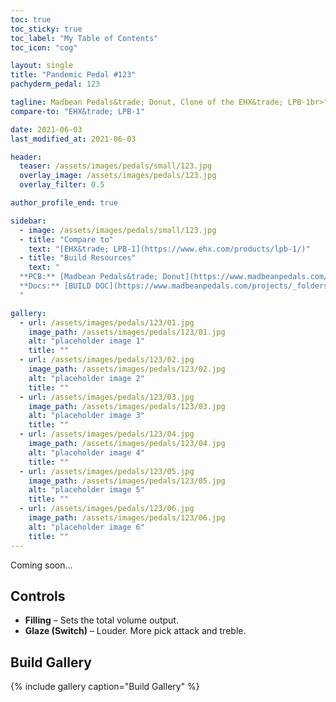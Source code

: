 ```yaml
---
toc: true
toc_sticky: true
toc_label: "My Table of Contents"
toc_icon: "cog"

layout: single
title: "Pandemic Pedal #123"
pachyderm_pedal: 123

tagline: Madbean Pedals&trade; Donut, Clone of the EHX&trade; LPB-1br>"" - 
compare-to: "EHX&trade; LPB-1"

date: 2021-06-03
last_modified_at: 2021-06-03

header:
  teaser: /assets/images/pedals/small/123.jpg
  overlay_image: /assets/images/pedals/123.jpg
  overlay_filter: 0.5

author_profile_end: true

sidebar:
  - image: /assets/images/pedals/small/123.jpg
  - title: "Compare to"
    text: "[EHX&trade; LPB-1](https://www.ehx.com/products/lpb-1/)"
  - title: "Build Resources"
    text: "
  **PCB:** [Madbean Pedals&trade; Donut](https://www.madbeanpedals.com/projects/index.html)<br>
  **Docs:** [BUILD DOC](https://www.madbeanpedals.com/projects/_folders/1590A/pdf/Donut.pdf)
  "

gallery:
  - url: /assets/images/pedals/123/01.jpg
    image_path: /assets/images/pedals/123/01.jpg
    alt: "placeholder image 1"
    title: ""
  - url: /assets/images/pedals/123/02.jpg
    image_path: /assets/images/pedals/123/02.jpg
    alt: "placeholder image 2"
    title: ""
  - url: /assets/images/pedals/123/03.jpg
    image_path: /assets/images/pedals/123/03.jpg
    alt: "placeholder image 3"
    title: ""
  - url: /assets/images/pedals/123/04.jpg
    image_path: /assets/images/pedals/123/04.jpg
    alt: "placeholder image 4"
    title: ""
  - url: /assets/images/pedals/123/05.jpg
    image_path: /assets/images/pedals/123/05.jpg
    alt: "placeholder image 5"
    title: ""
  - url: /assets/images/pedals/123/06.jpg
    image_path: /assets/images/pedals/123/06.jpg
    alt: "placeholder image 6"
    title: ""
---
```


Coming soon...

## Controls

* **Filling** – Sets the total volume output.
* **Glaze (Switch)** – Louder. More pick attack and treble. 

## Build Gallery

{% include gallery caption="Build Gallery" %}